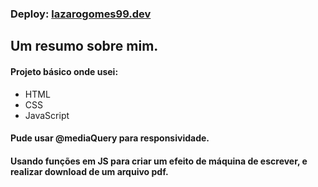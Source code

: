### Deploy: <a href="https://lazarogomes99.github.io/">lazarogomes99.dev</a>

## Um resumo sobre mim. 


#### Projeto básico onde usei: 
  <ul>
    <li>HTML</li>
    <li>CSS</li>
    <li>JavaScript</li>
  </ul>

  #### Pude usar @mediaQuery para responsividade.
 #### Usando funções em JS para criar um efeito de máquina de escrever, e realizar download de um arquivo pdf.
